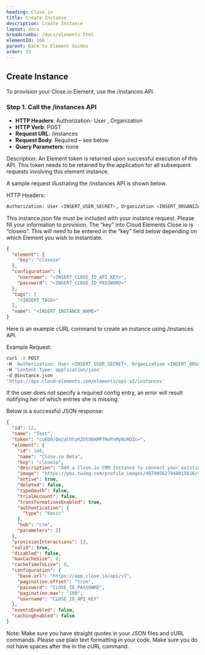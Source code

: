 ```yaml
---
heading: Close.io
title: Create Instance
description: Create Instance
layout: docs
breadcrumbs: /docs/elements.html
elementId: 166
parent: Back to Element Guides
order: 15
---
```


## Create Instance

To provision your Close.io Element, use the /instances API.

### Step 1. Call the /instances API

* __HTTP Headers__: Authorization- User <user secret>, Organization <organization secret>
* __HTTP Verb__: POST
* __Request URL__: /instances
* __Request Body__: Required – see below
* __Query Parameters__: none

Description: An Element token is returned upon successful execution of this API. This token needs to be retained by the application for all subsequent requests involving this element instance.

A sample request illustrating the /instances API is shown below.

HTTP Headers:

```bash
Authorization: User <INSERT_USER_SECRET>, Organization <INSERT_ORGANIZATION_SECRET>

```
This instance.json file must be included with your instance request.  Please fill your information to provision.  The “key” into Cloud Elements Close.io is “closeio”.  This will need to be entered in the “key” field below depending on which Element you wish to instantiate.

```json
{
  "element": {
    "key": "closeio"
  },
  "configuration": {
    "username": "<INSERT_CLOSE_IO_API_KEY>",
    "password": "<INSERT_CLOSE_IO_PASSWORD>"
  },
  "tags": [
    "<INSERT_TAGS>"
  ],
  "name": "<INSERT_INSTANCE_NAME>"
}
```

Here is an example cURL command to create an instance using /instances API.

Example Request:

```bash
curl -X POST
-H 'Authorization: User <INSERT_USER_SECRET>, Organization <INSERT_ORGANIZATION_SECRET>'
-H 'Content-Type: application/json'
-d @instance.json
'https://api.cloud-elements.com/elements/api-v2/instances'
```

If the user does not specify a required config entry, an error will result notifying her of which entries she is missing.

Below is a successful JSON response:

```json
{
  "id": 12,
  "name": "Test",
  "token": "cuED0/DezalhhzK2OtO6kMP7NvPnMyNcRDZc=",
  "element": {
    "id": 146,
    "name": "Close.io Beta",
    "key": "closeio",
    "description": "Add a Close.io CRM Instance to connect your existing Close.io account to the CRM Hub, allowing you to manage contacts, accounts, opportunities, etc. across multiple CRM Elements. You will need your Close.io CRM account information to add an instance.",
    "image": "https://pbs.twimg.com/profile_images/497905627948015616/vNCOkr1Z.png",
    "active": true,
    "deleted": false,
    "typeOauth": false,
    "trialAccount": false,
    "transformationsEnabled": true,
    "authentication": {
      "type": "basic"
    },
    "hub": "crm",
    "parameters": []
  },
  "provisionInteractions": [],
  "valid": true,
  "disabled": false,
  "maxCacheSize": 0,
  "cacheTimeToLive": 0,
  "configuration": {
    "base.url": "https://app.close.io/api/v1",
    "pagination.offset": "true",
    "password": "CLOSE_IO_PASSOWRD",
    "pagination.max": "100",
    "username": "CLOSE_IO_API_KEY"
  },
  "eventsEnabled": false,
  "cachingEnabled": false
}
```

Note:  Make sure you have straight quotes in your JSON files and cURL commands.  Please use plain text formatting in your code.  Make sure you do not have spaces after the in the cURL command.
